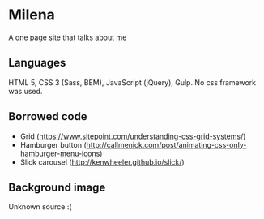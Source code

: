 # Milena

A one page site that talks about me

## Languages
HTML 5, CSS 3 (Sass, BEM), JavaScript (jQuery), Gulp.
No css framework was used.

## Borrowed code
* Grid (https://www.sitepoint.com/understanding-css-grid-systems/)
* Hamburger button (http://callmenick.com/post/animating-css-only-hamburger-menu-icons)
* Slick carousel (http://kenwheeler.github.io/slick/)

## Background image
Unknown source :(
